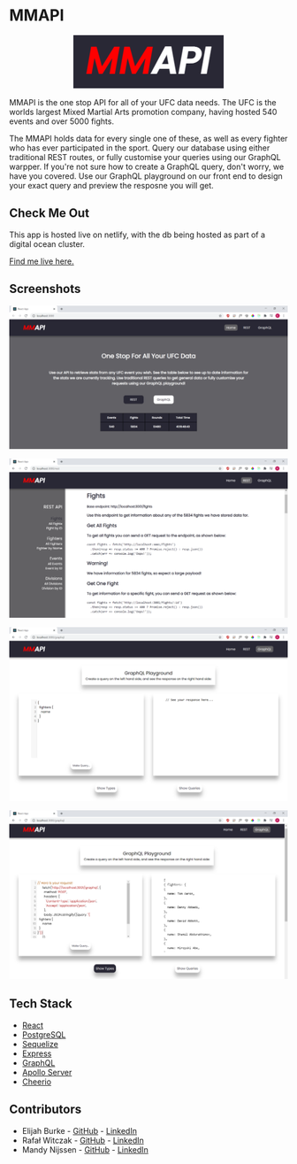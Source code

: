 # MMAPI

<p align="center">
  <img src="images/mmapi-logo.png" />
 </p>

MMAPI is the one stop API for all of your UFC data needs. The UFC is the worlds largest Mixed Martial Arts promotion company, having hosted 540 events and over 5000 fights.

The MMAPI holds data for every single one of these, as well as every fighter who has ever participated in the sport. Query our database using either traditional REST routes, or fully customise your queries using our GraphQL warpper. If you're not sure how to create a GraphQL query, don't worry, we have you covered. Use our GraphQL playground on our front end to design your exact query and preview the resposne you will get.

## Check Me Out

This app is hosted live on netlify, with the db being hosted as part of a digital ocean cluster.

[Find me live here.](https://mmapi.netlify.app/)


## Screenshots

<p align="center">
  <img src="images/screenshot-home.png" />
 </p>
            
<p align="center">
  <img src="images/screenshot-rest.png" />
</p>
            
<p align="center">
  <img src="images/screenshot-graphql-1.png" />
</p>
            
<p align="center">
  <img src="images/screenshot-graphql-2.png" />
</p>


## Tech Stack

* [React](https://reactjs.org/)
* [PostgreSQL](https://www.postgresql.org/)
* [Sequelize](https://sequelize.org/)
* [Express](https://expressjs.com/)
* [GraphQL](https://graphql.org/)
* [Apollo Server](https://www.apollographql.com/)
* [Cheerio](https://cheerio.js.org/)

## Contributors

* Elijah Burke - [GitHub](https://github.com/ElijahBurke) - [LinkedIn](https://www.linkedin.com/in/elijahburke/)
* Rafał Witczak  - [GitHub](https://github.com/rafwit) - [LinkedIn](https://www.linkedin.com/in/rafalwitczak/)
* Mandy Nijssen - [GitHub](https://github.com/manij89) - [LinkedIn](https://www.linkedin.com/in/mandy-nijssen-9784771bb/)

